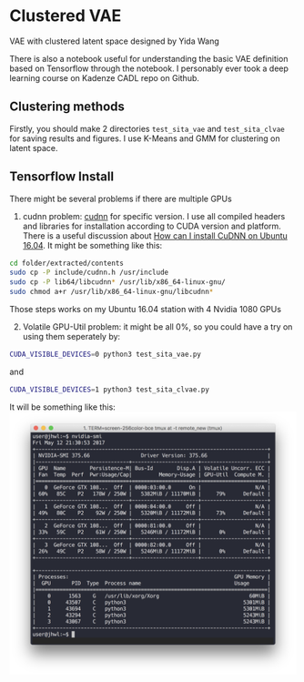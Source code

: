# Clustered VAE
<p class="lead">
VAE with clustered latent space designed by Yida Wang
</p>

There is also a notebook useful for understanding the basic VAE definition based on Tensorflow through the notebook. I personably ever took a deep learning course on Kadenze CADL repo on Github.

## Clustering methods

Firstly, you should make 2 directories ```test_sita_vae``` and ```test_sita_clvae``` for saving results and figures. I use K-Means and GMM for clustering on latent space.

## Tensorflow Install

There might be several problems if there are multiple GPUs

1. cudnn problem: [cudnn](https://developer.nvidia.com/rdp/cudnn-download) for specific version. I use all compiled headers and libraries for installation according to CUDA version and platform. There is a useful discussion about [How can I install CuDNN on Ubuntu 16.04](https://askubuntu.com/questions/767269/how-can-i-install-cudnn-on-ubuntu-16-04).
It might be something like this:
```sh
cd folder/extracted/contents
sudo cp -P include/cudnn.h /usr/include
sudo cp -P lib64/libcudnn* /usr/lib/x86_64-linux-gnu/
sudo chmod a+r /usr/lib/x86_64-linux-gnu/libcudnn*
```
Those steps works on my Ubuntu 16.04 station with 4 Nvidia 1080 GPUs

2. Volatile GPU-Util problem: it might be all 0%, so you could have a try on using them seperately by:
```sh
CUDA_VISIBLE_DEVICES=0 python3 test_sita_vae.py
```
and
```sh
CUDA_VISIBLE_DEVICES=1 python3 test_sita_clvae.py
```
It will be something like this:
![](readme_images/GPU_utilization.png)

